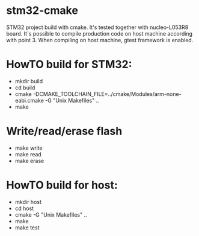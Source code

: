 stm32-cmake
===========

STM32 project build with cmake. It's tested together with nucleo-L053R8 board. It`s possible to compile production code on host machine according with point 3. When compiling on host machine, gtest framework is enabled.

# HowTO build for STM32:
* mkdir build
* cd build
* cmake -DCMAKE_TOOLCHAIN_FILE=../cmake/Modules/arm-none-eabi.cmake -G "Unix Makefiles" ..
* make

# Write/read/erase flash
* make write
* make read
* make erase

# HowTO build for host:
* mkdir host
* cd host
* cmake -G "Unix Makefiles" ..
* make
* make test
